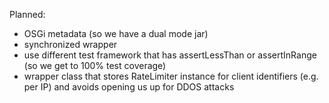 Planned:

* OSGi metadata (so we have a dual mode jar)
* synchronized wrapper
* use different test framework that has assertLessThan or assertInRange (so we get to 100% test coverage)
* wrapper class that stores RateLimiter instance for client identifiers (e.g. per IP) and avoids opening us up for DDOS attacks
